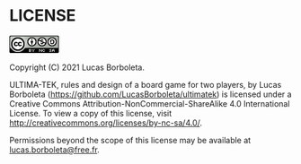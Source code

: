 # LICENSE

[![Creative Commons License](../pictures/CC-BY-NC-SA.png)](http://creativecommons.org/licenses/by-nc-sa/4.0/)

Copyright (C) 2021 Lucas Borboleta.

ULTIMA-TEK, rules and design of a board game for two players, by Lucas Borboleta (https://github.com/LucasBorboleta/ultimatek) is licensed under a Creative Commons Attribution-NonCommercial-ShareAlike 4.0 International License. To view a copy of this license, visit http://creativecommons.org/licenses/by-nc-sa/4.0/.

Permissions beyond the scope of this license may be available at [lucas.borboleta@free.fr](mailto:lucas.borboleta@free.fr).

